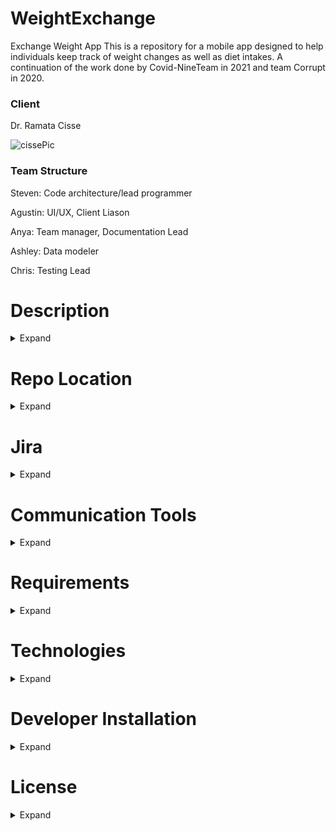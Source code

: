 # WeightExchange

Exchange Weight App
This is a repository for a mobile app designed to help individuals keep track of weight changes as well as diet intakes. A continuation of the work done by Covid-NineTeam in 2021 and team Corrupt in 2020.

<h3>Client</h3>

Dr. Ramata Cisse

![cissePic](https://user-images.githubusercontent.com/59615199/132431432-4988b11b-3439-4a82-bc8d-cda5f2e3e4cf.png)


<h3>Team Structure</h3>

Steven: Code architecture/lead programmer

Agustin: UI/UX, Client Liason

Anya: Team manager, Documentation Lead

Ashley: Data modeler

Chris: Testing Lead


# Description
<details><summary>Expand</summary>
Dr. Ramata and team Cup-O'JavaScript team up to create an app to encourage people to meet their weight management goals.
Users of the app should gain motivation from others with similar goals to encourage them to continue their goals.
Weight is “exchanged” between users to allow each other to reach their desired weight. Mass cannot be created or destroyed but is rather transferred from those with excess to those who require more.

 </details>


# Repo Location
<details><summary>Expand</summary>
  https://github.com/jzuniga3/COVID-NineTeam
  </details>
  
  
# Jira
<details><summary>Expand</summary>
  https://jira.ggc.edu/projects/COVID9T/summary
  </details>
  
# Communication Tools
<details><summary>Expand</summary>
  Microsoft Teams
  Zoom
  Discord
  </details>
  
  
# Requirements
<details><summary>Expand</summary>
  To run this app you will need a browser with Javascript, most do by default.
  To edit you will need a JS IDE such as Visual Studio Code.
  To run this on you phone you will need the Expo app.
  </details>
  

  
  
# Technologies
<details><summary>Expand</summary>
  NodeJS
  Firebase
  Expo CLI
  Edamam API
  </details>

# Developer Installation
<details><summary>Expand</summary>
 Clone this repository to your workspace.
 
 
<h3>Node.js</h3>
Windows 10 & Mac OS

1.Go to the site https://nodejs.org/en/download/Download Node.js Installer for Windows
 
2.Download the necessary binary files and the Node.js installer
 
3.Click on the downlaoded Node.js installer, and click "Run."
 
4.Follow all steps suggested by this installer.
 
5.MAC OS ONLY: Copy Node.js to your Applications folder
 
<h3>EXPO CLI</h3>
Windows 10 & Mac OS

1.In the terminal instal globally Expo CLI
 
 npm install -g expo-cli
 
 <h3> Firebase </h3>
Windows 10 & Mac OS

1.Got to https://firebase.google.com/
 
2.Make sure you are logged into your google account, and click on "Get Started."
 
3.Click "Add Project."
 
4.Follow the steps to create a Firebase Project
 
5.Navigate to the project settings
 
6.Select the web platform under "Your Apps" section.
 
7.Enter "Weight App" as the name of your product to register your app.
 
8.You can double check that firebase has been added to the project successfully by checking the dependencies in the pakacge.json file. package.json is in the root project folder.
 
 <h3>Edamam API</h3>
ONLY ONE PERSON NEEDS TO MAKE AN ACCOUNT

1.Go to https://developer.edamam.com/
 
2.Click on "APIs" on the navigation bar.
 
3.Click "Food Database API"
 
4.Click Start Now for the Developer option (The only free choice)
 
5.Sign up for an account
 
6.Once an account is made, sign in and click "Get an API Key Now!" on the navigation bar
 
7.Click "View" on top of the Food Database Box
 
8.Replace the APP_ID and API_KEY variables on the Edamam.js file with the given Application ID and Application Key
 
 
To run open a terminal and navigate to your project folder and enter:
 expo start
This should launch Expo in your browser where you can then run it as a web application, IOS app, or an android app.
  </details>
  
# License
<details><summary>Expand</summary>
 This software is protected under GNU (General Public License).You may use it, provided that any modifications you make to it are available for others to use and modify in a       similar manner.
 https://www.gnu.org/licenses/gpl-3.0.html
  </details>
